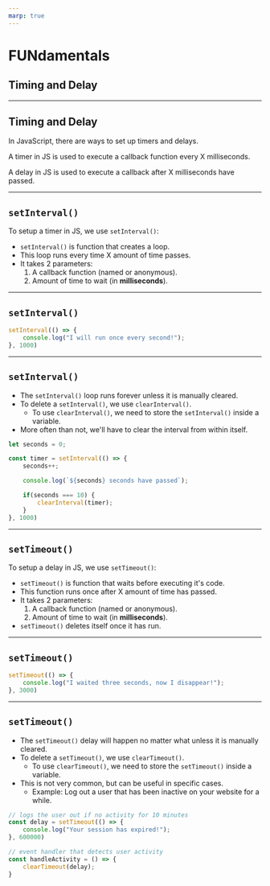 ```yaml
---
marp: true
---
```


# FUNdamentals
## Timing and Delay

---

## Timing and Delay

In JavaScript, there are ways to set up timers and delays. 

A timer in JS is used to execute a callback function every X milliseconds.

A delay in JS is used to execute a callback after X milliseconds have passed.

---

## `setInterval()`

To setup a timer in JS, we use `setInterval()`: 
- `setInterval()` is function that creates a loop.
- This loop runs every time X amount of time passes.
- It takes 2 parameters:
    1. A callback function (named or anonymous).
    2. Amount of time to wait (in **milliseconds**).

---

## `setInterval()`


```js
setInterval(() => {
    console.log("I will run once every second!");
}, 1000)
```

---

## `setInterval()`

- The `setInterval()` loop runs forever unless it is manually cleared.
- To delete a `setInterval()`, we use `clearInterval()`.
    - To use `clearInterval()`, we need to store the `setInterval()` inside a variable.
- More often than not, we'll have to clear the interval from within itself.

```js
let seconds = 0;

const timer = setInterval(() => {
    seconds++;

    console.log(`${seconds} seconds have passed`);

    if(seconds === 10) {
        clearInterval(timer);
    }
}, 1000)
```

---

## `setTimeout()`

To setup a delay in JS, we use `setTimeout()`: 
- `setTimeout()` is function that waits before executing it's code.
- This function runs once after X amount of time has passed.
- It takes 2 parameters:
    1. A callback function (named or anonymous).
    2. Amount of time to wait (in **milliseconds**).
- `setTimeout()` deletes itself once it has run.

---

## `setTimeout()`

```js
setTimeout(() => {
    console.log("I waited three seconds, now I disappear!");
}, 3000)
```

---

## `setTimeout()`

- The `setTimeout()` delay will happen no matter what unless it is manually cleared.
- To delete a `setTimeout()`, we use `clearTimeout()`.
    - To use `clearTimeout()`, we need to store the `setTimeout()` inside a variable.
- This is not very common, but can be useful in specific cases.
    - Example: Log out a user that has been inactive on your website for a while.

```js
// logs the user out if no activity for 10 minutes
const delay = setTimeout(() => {
    console.log("Your session has expired!");
}, 600000)

// event handler that detects user activity
const handleActivity = () => {
    clearTimeout(delay);
}
```